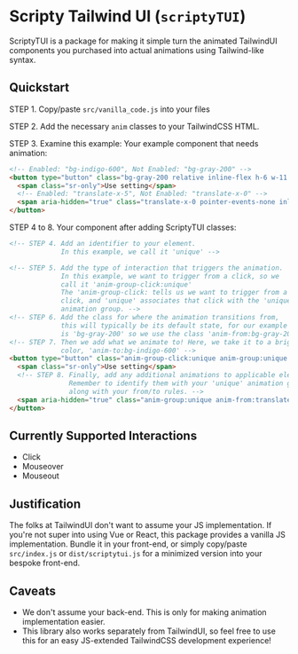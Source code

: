 # Scripty Tailwind UI (`scriptyTUI`)

ScriptyTUI is a package for making it simple turn the animated TailwindUI components you purchased into actual animations using Tailwind-like syntax.

## Quickstart

STEP 1. Copy/paste `src/vanilla_code.js` into your files

STEP 2. Add the necessary `anim` classes to your TailwindCSS HTML.

STEP 3. Examine this example: Your example component that needs animation:
```html
<!-- Enabled: "bg-indigo-600", Not Enabled: "bg-gray-200" -->
<button type="button" class="bg-gray-200 relative inline-flex h-6 w-11 flex-shrink-0 cursor-pointer rounded-full border-2 border-transparent transition-colors duration-200 ease-in-out focus:outline-none focus:ring-2 focus:ring-indigo-600 focus:ring-offset-2" role="switch" aria-checked="false">
  <span class="sr-only">Use setting</span>
  <!-- Enabled: "translate-x-5", Not Enabled: "translate-x-0" -->
  <span aria-hidden="true" class="translate-x-0 pointer-events-none inline-block h-5 w-5 transform rounded-full bg-white shadow ring-0 transition duration-200 ease-in-out"></span>
</button>
```

STEP 4 to 8. Your component after adding ScriptyTUI classes:
```html
<!-- STEP 4. Add an identifier to your element.
             In this example, we call it 'unique' -->

<!-- STEP 5. Add the type of interaction that triggers the animation.
             In this example, we want to trigger from a click, so we
             call it 'anim-group-click:unique'
             The 'anim-group-click: tells us we want to trigger from a
             click, and 'unique' associates that click with the 'unique'
             animation group. -->
<!-- STEP 6. Add the class for where the animation transitions from,
             this will typically be its default state, for our example it
             is 'bg-gray-200' so we use the class 'anim-from:bg-gray-200' -->
<!-- STEP 7. Then we add what we animate to! Here, we take it to a brighter
             color, 'anim-to:bg-indigo-600' -->
<button type="button" class="anim-group-click:unique anim-group:unique anim-from:bg-gray-200 anim-to:bg-indigo-600 bg-gray-200 relative inline-flex h-6 w-11 flex-shrink-0 cursor-pointer rounded-full border-2 border-transparent transition-colors duration-200 ease-in-out focus:outline-none focus:ring-2 focus:ring-indigo-600 focus:ring-offset-2" role="switch" aria-checked="false">
  <span class="sr-only">Use setting</span>
  <!-- STEP 8. Finally, add any additional animations to applicable elements.
               Remember to identify them with your 'unique' animation group,
               along with your from/to rules. -->
  <span aria-hidden="true" class="anim-group:unique anim-from:translate-x-0 anim-to:translate-x-5 translate-x-0 pointer-events-none inline-block h-5 w-5 transform rounded-full bg-white shadow ring-0 transition duration-200 ease-in-out"></span>
</button>
```

## Currently Supported Interactions

* Click
* Mouseover
* Mouseout

## Justification

The folks at TailwindUI don't want to assume your JS implementation. If you're not super into using Vue or React, this package provides a vanilla JS implementation. Bundle it in your front-end, or simply copy/paste `src/index.js` or `dist/scriptytui.js` for a minimized version into your bespoke front-end.

## Caveats
* We don't assume your back-end. This is only for making animation implementation easier.
* This library also works separately from TailwindUI, so feel free to use this for an easy JS-extended TailwindCSS development experience!